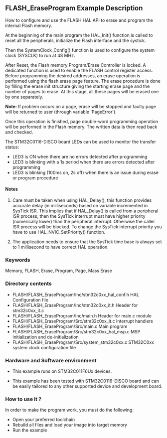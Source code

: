 ## <b>FLASH_EraseProgram Example Description</b>

How to configure and use the FLASH HAL API to erase and program the internal Flash memory.

At the beginning of the main program the HAL_Init() function is called to reset
all the peripherals, initialize the Flash interface and the systick.

Then the SystemClock_Config() function is used to configure the system clock (SYSCLK) to run at 48 MHz.

After Reset, the Flash memory Program/Erase Controller is locked. A dedicated function
is used to enable the FLASH control register access.
Before programming the desired addresses, an erase operation is performed using
the flash erase page feature. The erase procedure is done by filling the erase init
structure giving the starting erase page and the number of pages to erase.
At this stage, all these pages will be erased one by one separately.

**Note:** If problem occurs on a page, erase will be stopped and faulty page will
be returned to user (through variable 'PageError').

Once this operation is finished, page double-word programming operation will be performed
in the Flash memory. The written data is then read back and checked.

The STM32C0116-DISCO board LEDs can be used to monitor the transfer status:

 - LED3 is ON when there are no errors detected after programming
 - LED3 is blinking with a 1s period when there are errors detected after programming
 - LED3 is blinking (100ms on, 2s off) when there is an issue during erase or program procedure

#### <b>Notes</b>

 1. Care must be taken when using HAL_Delay(), this function provides accurate delay (in milliseconds)
    based on variable incremented in SysTick ISR. This implies that if HAL_Delay() is called from
    a peripheral ISR process, then the SysTick interrupt must have higher priority (numerically lower)
    than the peripheral interrupt. Otherwise the caller ISR process will be blocked.
    To change the SysTick interrupt priority you have to use HAL_NVIC_SetPriority() function.

 2. The application needs to ensure that the SysTick time base is always set to 1 millisecond
    to have correct HAL operation.

### <b>Keywords</b>

Memory, FLASH, Erase, Program, Page, Mass Erase

### <b>Directory contents</b>

  - FLASH/FLASH_EraseProgram/Inc/stm32c0xx_hal_conf.h        HAL Configuration file
  - FLASH/FLASH_EraseProgram/Inc/stm32c0xx_it.h              Header for stm32c0xx_it.c
  - FLASH/FLASH_EraseProgram/Inc/main.h                      Header for main.c module
  - FLASH/FLASH_EraseProgram/Src/stm32c0xx_it.c              Interrupt handlers
  - FLASH/FLASH_EraseProgram/Src/main.c                      Main program
  - FLASH/FLASH_EraseProgram/Src/stm32c0xx_hal_msp.c         MSP initialization and de-initialization
  - FLASH/FLASH_EraseProgram/Src/system_stm32c0xx.c          STM32C0xx system clock configuration file

### <b>Hardware and Software environment</b>

  - This example runs on STM32C011F6Ux devices.

  - This example has been tested with STM32C0116-DISCO board and can be
    easily tailored to any other supported device and development board.

### <b>How to use it ?</b>

In order to make the program work, you must do the following:

 - Open your preferred toolchain
 - Rebuild all files and load your image into target memory
 - Run the example